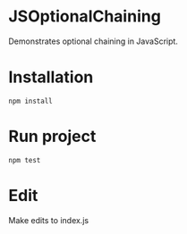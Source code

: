 # JSOptionalChaining
Demonstrates optional chaining in JavaScript.

# Installation
```
npm install
```

# Run project
```
npm test
```

# Edit
Make edits to index.js
